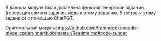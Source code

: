 В данном модуле была добавлена функция генерации заданий (генерация самого задания, кода к этому заданию, 5 тестов к этому заданию) с помощью ChatPGT.


Оригинальный модуль:https://github.com/trampgeek/moodle-qtype_coderunner/blob/master/Readme.md#code-runner
